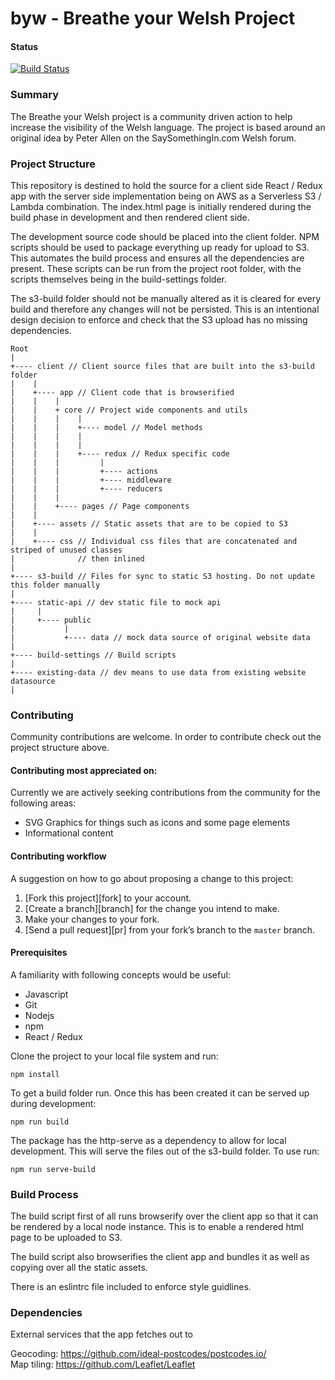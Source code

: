 # byw - Breathe your Welsh Project

#### Status

[![Build Status](https://travis-ci.org/rase-rocks/byw.svg?branch=master)](https://travis-ci.org/rase-rocks/byw)

### Summary

The Breathe your Welsh project is a community driven action to help increase the visibility of the Welsh language. The project is based around an original idea by Peter Allen on the SaySomethingIn.com Welsh forum.

### Project Structure

This repository is destined to hold the source for a client side React / Redux app with the server side implementation being on AWS as a Serverless S3 / Lambda combination. The index.html page is initially rendered during the build phase in development and then rendered client side.

The development source code should be placed into the client folder. NPM scripts should be used to package everything up ready for upload to S3. This automates the build process and ensures all the dependencies are present. These scripts can be run from the project root folder, with the scripts themselves being in the build-settings folder.

The s3-build folder should not be manually altered as it is cleared for every build and therefore any changes will not be persisted. This is an intentional design decision to enforce and check that the S3 upload has no missing dependencies.

```
Root
|
+---- client // Client source files that are built into the s3-build folder
|    |
|    +---- app // Client code that is browserified
|    |    |
|    |    + core // Project wide components and utils
|    |    |    |
|    |    |    +---- model // Model methods
|    |    |    |   
|    |    |    |
|    |    |    +---- redux // Redux specific code
|    |    |         |
|    |    |         +---- actions
|    |    |         +---- middleware
|    |    |         +---- reducers
|    |    |
|    |    +---- pages // Page components
|    |
|    +---- assets // Static assets that are to be copied to S3
|    |
|    +---- css // Individual css files that are concatenated and striped of unused classes
|              // then inlined
|
+---- s3-build // Files for sync to static S3 hosting. Do not update this folder manually
|
+---- static-api // dev static file to mock api
|     |
|     +---- public
|           |
|           +---- data // mock data source of original website data
|
+---- build-settings // Build scripts
|
+---- existing-data // dev means to use data from existing website datasource
|
```

### Contributing

Community contributions are welcome. In order to contribute check out the project structure above.

#### Contributing most appreciated on:

Currently we are actively seeking contributions from the community for the following areas:

+ SVG Graphics for things such as icons and some page elements
+ Informational content

#### Contributing workflow

A suggestion on how to go about proposing a change to this project:

1. [Fork this project][fork] to your account.
2. [Create a branch][branch] for the change you intend to make.
3. Make your changes to your fork.
4. [Send a pull request][pr] from your fork’s branch to the `master` branch.

#### Prerequisites

A familiarity with following concepts would be useful:

+ Javascript
+ Git
+ Nodejs
+ npm
+ React / Redux

Clone the project to your local file system and run:

```
npm install
```

To get a build folder run. Once this has been created it can be served up during development:

```
npm run build
```

The package has the http-serve as a dependency to allow for local development. This will serve the files out of the s3-build folder. To use run:

```
npm run serve-build
```

### Build Process

The build script first of all runs browserify over the client app so that it can be rendered by a local node instance. This is to enable a rendered html page to be uploaded to S3. 

The build script also browserifies the client app and bundles it as well as copying over all the static assets.

There is an eslintrc file included to enforce style guidlines.

### Dependencies

External services that the app fetches out to

Geocoding: https://github.com/ideal-postcodes/postcodes.io/ <br/>
Map tiling: https://github.com/Leaflet/Leaflet


